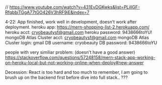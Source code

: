 // https://www.youtube.com/watch?v=431EvDGKwks&list=PLillGF-RfqbbiTGgA77tGO426V3hRF9iE&index=7

4-22:
App finished, work well in development, doesn't work after deployment.
heroku app: https://mern-shopping-list-2.herokuapp.com/
heroku acct: cryobeautysf@gmail.com
heroku password: 9438666toYU!
mongoDB Atlas Cluster acct: cryobeautysf@gmail.com
mongoDB Atlas Cluster login: gmail
DB username: cryobeauty
DB password: 9438666toYU

people with very similiar problem: (doesn't have a good answer)
https://stackoverflow.com/questions/57248158/mern-stack-app-working-on-heroku-local-but-not-working-online-when-deploy#new-answer

Decession:
React is too hard and too much to remember, I am going to brush up on the backend first before dive into full stack.. ???

